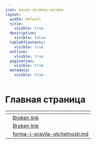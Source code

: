 ```yaml
---
icon: house-chimney-window
layout:
  width: default
  title:
    visible: true
  description:
    visible: false
  tableOfContents:
    visible: true
  outline:
    visible: true
  pagination:
    visible: true
  metadata:
    visible: true
---
```


# Главная страница

<table data-view="cards"><thead><tr><th></th><th data-type="content-ref"></th></tr></thead><tbody><tr><td></td><td><a href="broken-reference">Broken link</a></td></tr><tr><td></td><td><a href="broken-reference">Broken link</a></td></tr><tr><td></td><td><a href="forma-i-pravila-otchetnosti.md">forma-i-pravila-otchetnosti.md</a></td></tr></tbody></table>
